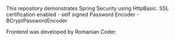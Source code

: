 This repository demonstrates Spring Security using HttpBasic.
SSL certification enabled - self signed
Password Encoder - BCryptPasswordEncoder

Frontend was developed by Romanian Coder.
